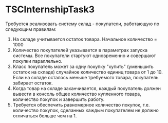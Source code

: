 # TSCInternshipTask3
Требуется реализовать систему склад - покупатели, работающую по следующим правилам:
1. На складе учитывается остаток товара. Начальное количество = 1000
2. Количество покупателей указывается в параметрах запуска системы. Все покупатели стартуют одновременно и совершают покупки параллельно.
3. Класс покупатель может за одну покупку "купить" (уменьшить остаток на складе) случайное количество единиц товара от 1 до 10. Если на складе осталось меньше требуемого товара, покупатель забирает остаток.
4. Когда товар на складе заканчивается, каждый покупатель должен вывести в консоль общее количество купленного товара, количество покупок и завершить работу.
5. Требуется обеспечить равномерное количество покупок, т.е. количество покупок, сделанных каждым покупателем не должно отличаться больше чем на 1.
